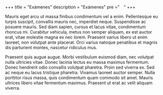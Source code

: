 +++
title = "Exámenes"
description = "Exámenes"
pre ="<i class='fa fa-pencil' style='vertical-align:middle;margin:0px 5px'></i> "
+++

Mauris eget arcu ut massa finibus condimentum vel a enim. Pellentesque eu turpis suscipit, convallis mauris nec, imperdiet neque. Suspendisse ac posuere mauris. Sed diam sapien, cursus et lacus vitae, condimentum rhoncus mi. Curabitur vehicula, metus non semper aliquam, ex est auctor erat, vitae molestie magna ex nec lorem. Praesent varius libero ut enim laoreet, non volutpat ante placerat. Orci varius natoque penatibus et magnis dis parturient montes, nascetur ridiculus mus.

Praesent quis augue augue. Morbi vestibulum euismod diam, nec volutpat nulla ultricies vitae. Donec lacinia lectus eu massa maximus fermentum. Donec hendrerit odio convallis volutpat pharetra. Proin sed viverra ex. Sed ac neque eu lacus tristique pharetra. Vivamus laoreet auctor semper. Nulla porttitor risus massa, quis condimentum quam commodo sit amet. Mauris ultrices libero vitae fermentum maximus. Praesent ut erat ac velit aliquam viverra.